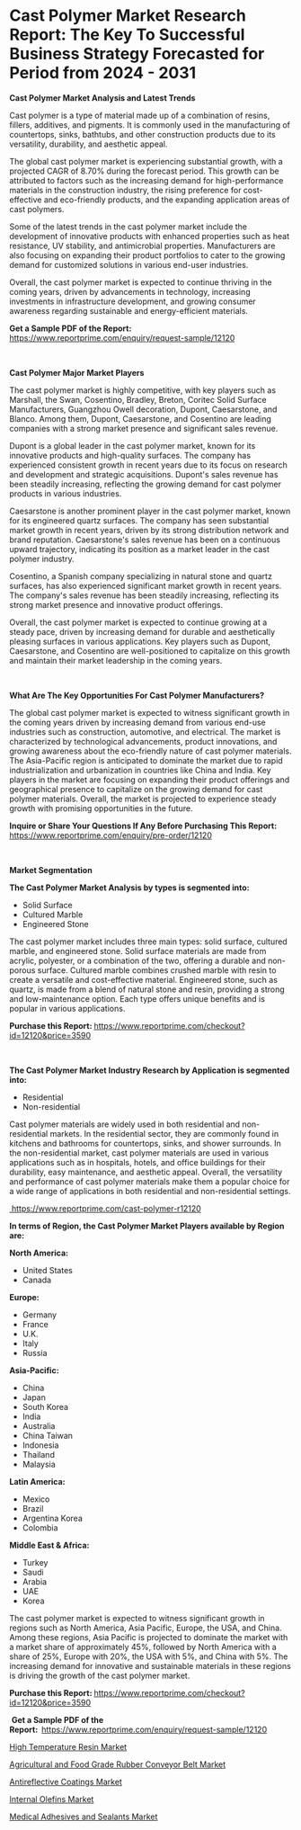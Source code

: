 <p><h1>Cast Polymer Market Research Report: The Key To Successful Business Strategy Forecasted for Period from 2024 - 2031</h1></p><p><strong>Cast Polymer Market Analysis and Latest Trends</strong></p>
<p><p>Cast polymer is a type of material made up of a combination of resins, fillers, additives, and pigments. It is commonly used in the manufacturing of countertops, sinks, bathtubs, and other construction products due to its versatility, durability, and aesthetic appeal.</p><p>The global cast polymer market is experiencing substantial growth, with a projected CAGR of 8.70% during the forecast period. This growth can be attributed to factors such as the increasing demand for high-performance materials in the construction industry, the rising preference for cost-effective and eco-friendly products, and the expanding application areas of cast polymers.</p><p>Some of the latest trends in the cast polymer market include the development of innovative products with enhanced properties such as heat resistance, UV stability, and antimicrobial properties. Manufacturers are also focusing on expanding their product portfolios to cater to the growing demand for customized solutions in various end-user industries.</p><p>Overall, the cast polymer market is expected to continue thriving in the coming years, driven by advancements in technology, increasing investments in infrastructure development, and growing consumer awareness regarding sustainable and energy-efficient materials.</p></p>
<p><strong>Get a Sample PDF of the Report:&nbsp;</strong> <a href="https://www.reportprime.com/enquiry/request-sample/12120">https://www.reportprime.com/enquiry/request-sample/12120</a></p>
<p>&nbsp;</p>
<p><strong>Cast Polymer Major Market Players</strong></p>
<p><p>The cast polymer market is highly competitive, with key players such as Marshall, the Swan, Cosentino, Bradley, Breton, Coritec Solid Surface Manufacturers, Guangzhou Owell decoration, Dupont, Caesarstone, and Blanco. Among them, Dupont, Caesarstone, and Cosentino are leading companies with a strong market presence and significant sales revenue.</p><p>Dupont is a global leader in the cast polymer market, known for its innovative products and high-quality surfaces. The company has experienced consistent growth in recent years due to its focus on research and development and strategic acquisitions. Dupont's sales revenue has been steadily increasing, reflecting the growing demand for cast polymer products in various industries.</p><p>Caesarstone is another prominent player in the cast polymer market, known for its engineered quartz surfaces. The company has seen substantial market growth in recent years, driven by its strong distribution network and brand reputation. Caesarstone's sales revenue has been on a continuous upward trajectory, indicating its position as a market leader in the cast polymer industry.</p><p>Cosentino, a Spanish company specializing in natural stone and quartz surfaces, has also experienced significant market growth in recent years. The company's sales revenue has been steadily increasing, reflecting its strong market presence and innovative product offerings.</p><p>Overall, the cast polymer market is expected to continue growing at a steady pace, driven by increasing demand for durable and aesthetically pleasing surfaces in various applications. Key players such as Dupont, Caesarstone, and Cosentino are well-positioned to capitalize on this growth and maintain their market leadership in the coming years.</p></p>
<p>&nbsp;</p>
<p><strong>What Are The Key Opportunities For Cast Polymer Manufacturers?</strong></p>
<p><p>The global cast polymer market is expected to witness significant growth in the coming years driven by increasing demand from various end-use industries such as construction, automotive, and electrical. The market is characterized by technological advancements, product innovations, and growing awareness about the eco-friendly nature of cast polymer materials. The Asia-Pacific region is anticipated to dominate the market due to rapid industrialization and urbanization in countries like China and India. Key players in the market are focusing on expanding their product offerings and geographical presence to capitalize on the growing demand for cast polymer materials. Overall, the market is projected to experience steady growth with promising opportunities in the future.</p></p>
<p><strong>Inquire or Share Your Questions If Any Before Purchasing This Report:</strong> <a href="https://www.reportprime.com/enquiry/pre-order/12120">https://www.reportprime.com/enquiry/pre-order/12120</a></p>
<p>&nbsp;</p>
<p><strong>Market Segmentation</strong></p>
<p><strong>The Cast Polymer Market Analysis by types is segmented into:</strong></p>
<p><ul><li>Solid Surface</li><li>Cultured Marble</li><li>Engineered Stone</li></ul></p>
<p><p>The cast polymer market includes three main types: solid surface, cultured marble, and engineered stone. Solid surface materials are made from acrylic, polyester, or a combination of the two, offering a durable and non-porous surface. Cultured marble combines crushed marble with resin to create a versatile and cost-effective material. Engineered stone, such as quartz, is made from a blend of natural stone and resin, providing a strong and low-maintenance option. Each type offers unique benefits and is popular in various applications.</p></p>
<p><strong>Purchase this Report:&nbsp;</strong><a href="https://www.reportprime.com/checkout?id=12120&price=3590">https://www.reportprime.com/checkout?id=12120&price=3590</a></p>
<p>&nbsp;</p>
<p><strong>The Cast Polymer Market Industry Research by Application is segmented into:</strong></p>
<p><ul><li>Residential</li><li>Non-residential</li></ul></p>
<p><p>Cast polymer materials are widely used in both residential and non-residential markets. In the residential sector, they are commonly found in kitchens and bathrooms for countertops, sinks, and shower surrounds. In the non-residential market, cast polymer materials are used in various applications such as in hospitals, hotels, and office buildings for their durability, easy maintenance, and aesthetic appeal. Overall, the versatility and performance of cast polymer materials make them a popular choice for a wide range of applications in both residential and non-residential settings.</p></p>
<p><a href="https://www.reportprime.com/cast-polymer-r12120">&nbsp;https://www.reportprime.com/cast-polymer-r12120</a></p>
<p><strong>In terms of Region, the Cast Polymer Market Players available by Region are:</strong></p>
<p>
    <p> <strong> North America: </strong>
        <ul>
            <li>United States</li>
            <li>Canada</li>
        </ul>
        </p> 
    <p> <strong> Europe: </strong>
        <ul>
            <li>Germany</li>
            <li>France</li>
            <li>U.K.</li>
            <li>Italy</li>
            <li>Russia</li>
        </ul>
        </p> 
    <p> <strong> Asia-Pacific: </strong>
        <ul>
            <li>China</li>
            <li>Japan</li>
            <li>South Korea</li>
            <li>India</li>
            <li>Australia</li>
            <li>China Taiwan</li>
            <li>Indonesia</li>
            <li>Thailand</li>
            <li>Malaysia</li>
        </ul>
        </p> 
    <p> <strong> Latin America: </strong>
        <ul>
            <li>Mexico</li>
            <li>Brazil</li>
            <li>Argentina Korea</li>
            <li>Colombia</li>
        </ul>
        </p> 
    <p> <strong> Middle East & Africa: </strong>
        <ul>
            <li>Turkey</li>
            <li>Saudi</li>
            <li>Arabia</li>
            <li>UAE</li>
            <li>Korea</li>
        </ul>
    </p>
    </p>
<p><p>The cast polymer market is expected to witness significant growth in regions such as North America, Asia Pacific, Europe, the USA, and China. Among these regions, Asia Pacific is projected to dominate the market with a market share of approximately 45%, followed by North America with a share of 25%, Europe with 20%, the USA with 5%, and China with 5%. The increasing demand for innovative and sustainable materials in these regions is driving the growth of the cast polymer market.</p></p>
<p><strong>Purchase this Report: </strong><a href="https://www.reportprime.com/checkout?id=12120&price=3590">https://www.reportprime.com/checkout?id=12120&price=3590</a></p>
<p>&nbsp;<strong>Get a Sample PDF of the Report:&nbsp;&nbsp;</strong><a href="https://www.reportprime.com/enquiry/request-sample/12120">https://www.reportprime.com/enquiry/request-sample/12120</a></p>
<p><strong></strong></p>
<p><p><a href="https://github.com/seamusocallaghan/Market-Research-Report-List-1/blob/main/high-temperature-resin-market.md">High Temperature Resin Market</a></p><p><a href="https://issuu.com/reportprime-2/docs/agricultural-and-food-grade-rubber-_f0e4d71ea0f7b9">Agricultural and Food Grade Rubber Conveyor Belt Market</a></p><p><a href="https://github.com/sydneyHaley871/Market-Research-Report-List-1/blob/main/antireflective-coatings-market.md">Antireflective Coatings Market</a></p><p><a href="https://github.com/graysonwolfe1913/Market-Research-Report-List-1/blob/main/internal-olefins-market.md">Internal Olefins Market</a></p><p><a href="https://github.com/widyafarer/Market-Research-Report-List-1/blob/main/medical-adhesives-and-sealants-market.md">Medical Adhesives and Sealants Market</a></p></p>